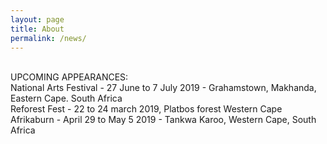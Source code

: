 ```yaml
---
layout: page
title: About
permalink: /news/
---
```


<!--Page news-->
<br>
<a>UPCOMING APPEARANCES:<a>
<br>
<a>National Arts Festival - 27 June to 7 July 2019 - Grahamstown, Makhanda, Eastern Cape. South Africa</a>
<br>
<a>Reforest Fest - 22 to 24 march 2019, Platbos forest Western Cape
<br>
<a>Afrikaburn - April 29 to May 5 2019 - Tankwa Karoo, Western Cape, South Africa</a>
<br>
<br>
